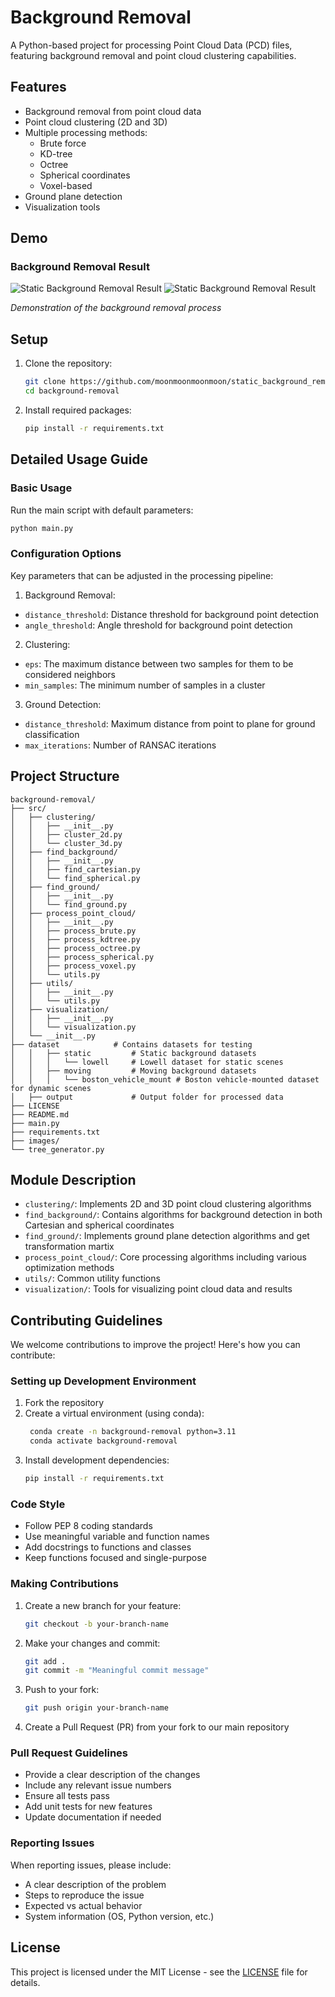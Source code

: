 # Background Removal

A Python-based project for processing Point Cloud Data (PCD) files, featuring background removal and point cloud clustering capabilities.

## Features

- Background removal from point cloud data
- Point cloud clustering (2D and 3D)
- Multiple processing methods:
  - Brute force
  - KD-tree
  - Octree
  - Spherical coordinates
  - Voxel-based
- Ground plane detection
- Visualization tools

## Demo
### Background Removal Result
![Static Background Removal Result](https://github.com/moonmoonmoonmoon/background_removal/blob/main/images/static/Screenshot%20from%202024-11-02%2000-03-58.png)
![Static Background Removal Result](https://github.com/moonmoonmoonmoon/background_removal/blob/main/images/static/Screenshot%20from%202024-11-02%2000-03-51.png)


*Demonstration of the background removal process*

## Setup

1. Clone the repository:
   ```bash
   git clone https://github.com/moonmoonmoonmoon/static_background_removal.git
   cd background-removal
   ```

2. Install required packages:
   ```bash
   pip install -r requirements.txt
   ```

## Detailed Usage Guide

### Basic Usage

Run the main script with default parameters:
```bash
python main.py
```

### Configuration Options

Key parameters that can be adjusted in the processing pipeline:

1. Background Removal:
- `distance_threshold`: Distance threshold for background point detection
- `angle_threshold`: Angle threshold for background point detection

2. Clustering:
- `eps`: The maximum distance between two samples for them to be considered neighbors
- `min_samples`: The minimum number of samples in a cluster

3. Ground Detection:
- `distance_threshold`: Maximum distance from point to plane for ground classification
- `max_iterations`: Number of RANSAC iterations

## Project Structure

```
background-removal/
├── src/
│   ├── clustering/
│   │   ├── __init__.py
│   │   ├── cluster_2d.py
│   │   └── cluster_3d.py
│   ├── find_background/
│   │   ├── __init__.py
│   │   ├── find_cartesian.py
│   │   └── find_spherical.py
│   ├── find_ground/
│   │   ├── __init__.py
│   │   └── find_ground.py
│   ├── process_point_cloud/
│   │   ├── __init__.py
│   │   ├── process_brute.py
│   │   ├── process_kdtree.py
│   │   ├── process_octree.py
│   │   ├── process_spherical.py
│   │   ├── process_voxel.py
│   │   └── utils.py
│   ├── utils/
│   │   ├── __init__.py
│   │   └── utils.py
│   ├── visualization/
│   │   ├── __init__.py
│   │   └── visualization.py
│   └── __init__.py
├── dataset            # Contains datasets for testing
│   │   ├── static         # Static background datasets
│   │   │   └── lowell     # Lowell dataset for static scenes
│   │   ├── moving         # Moving background datasets
│   │   │   └── boston_vehicle_mount # Boston vehicle-mounted dataset for dynamic scenes
│   ├── output             # Output folder for processed data
├── LICENSE
├── README.md
├── main.py
├── requirements.txt
├── images/
└── tree_generator.py
```

## Module Description

- `clustering/`: Implements 2D and 3D point cloud clustering algorithms
- `find_background/`: Contains algorithms for background detection in both Cartesian and spherical coordinates
- `find_ground/`: Implements ground plane detection algorithms and get transformation martix
- `process_point_cloud/`: Core processing algorithms including various optimization methods
- `utils/`: Common utility functions
- `visualization/`: Tools for visualizing point cloud data and results

## Contributing Guidelines

We welcome contributions to improve the project! Here's how you can contribute:

### Setting up Development Environment

1. Fork the repository
2. Create a virtual environment (using conda):
   ```bash
    conda create -n background-removal python=3.11
    conda activate background-removal
   ```
3. Install development dependencies:
   ```bash
   pip install -r requirements.txt
   ```

### Code Style

- Follow PEP 8 coding standards
- Use meaningful variable and function names
- Add docstrings to functions and classes
- Keep functions focused and single-purpose

### Making Contributions

1. Create a new branch for your feature:
   ```bash
   git checkout -b your-branch-name
   ```

2. Make your changes and commit:
   ```bash
   git add .
   git commit -m "Meaningful commit message"
   ```

3. Push to your fork:
   ```bash
   git push origin your-branch-name
   ```

4. Create a Pull Request (PR) from your fork to our main repository

### Pull Request Guidelines

- Provide a clear description of the changes
- Include any relevant issue numbers
- Ensure all tests pass
- Add unit tests for new features
- Update documentation if needed

### Reporting Issues

When reporting issues, please include:
- A clear description of the problem
- Steps to reproduce the issue
- Expected vs actual behavior
- System information (OS, Python version, etc.)

## License

This project is licensed under the MIT License - see the [LICENSE](LICENSE) file for details.

